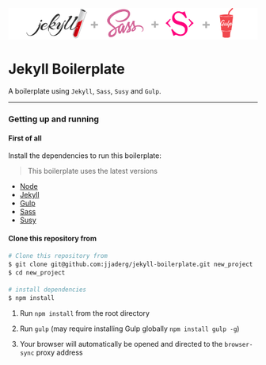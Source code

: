 ![Jekyll Boilerplate banner](jbanner.png)

Jekyll Boilerplate
==================

A boilerplate using `Jekyll`, `Sass`, `Susy` and `Gulp`.

---

### Getting up and running

#### First of all

Install the dependencies to run this boilerplate:
> This boilerplate uses the latest versions

 - [Node](http://nodejs.org/)
 - [Jekyll](http://jekyllrb.com/)
 - [Gulp](http://gulpjs.com/)
 - [Sass](http://sass-lang.com)
 - [Susy](http://susy.oddbird.net)


#### Clone this repository from

```sh
# Clone this repository from
$ git clone git@github.com:jjaderg/jekyll-boilerplate.git new_project
$ cd new_project

# install dependencies
$ npm install
```

1. Run `npm install` from the root directory

2. Run `gulp`  (may require installing Gulp globally `npm install gulp -g`)

3. Your browser will automatically be opened and directed to the `browser-sync` proxy address
